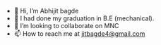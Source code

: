 - 👋 Hi, I’m Abhijit bagde
- 🌱 I had done my graduation in B.E (mechanical).
- 💞️ I’m looking to collaborate on MNC
- 📫 How to reach me at jitbagde4@gmail.com

<!---
Jitbagde/Jitbagde is a ✨ special ✨ repository because its `README.md` (this file) appears on your GitHub profile.
You can click the Preview link to take a look at your changes.
--->
